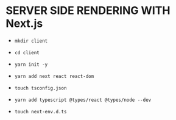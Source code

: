 # SERVER SIDE RENDERING WITH Next.js

- `mkdir client`

- `cd client`

- `yarn init -y`

- `yarn add next react react-dom`

- `touch tsconfig.json`

- `yarn add typescript @types/react @types/node --dev`

- `touch next-env.d.ts`
